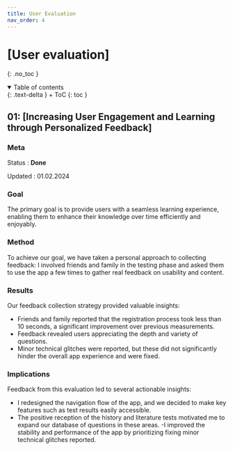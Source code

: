 ```yaml
---
title: User Evaluation
nav_order: 4
---
```


# [User evaluation]
{: .no_toc }

<details open markdown="block">
{: .text-delta }
<summary>Table of contents</summary>
+ ToC
{: toc }
</details>

## 01: [Increasing User Engagement and Learning through Personalized Feedback]

### Meta

Status
: **Done**

Updated
: 01.02.2024

### Goal

The primary goal is to provide users with a seamless learning experience, enabling them to enhance their knowledge over time efficiently and enjoyably. 

### Method
To achieve our goal, we have taken a personal approach to collecting feedback:
I involved friends and family in the testing phase and asked them to use the app a few times to gather real feedback on usability and content.

### Results
Our feedback collection strategy provided valuable insights:

- Friends and family reported that the registration process took less than 10 seconds, a significant improvement over previous measurements.
- Feedback revealed users appreciating the depth and variety of questions.
- Minor technical glitches were reported, but these did not significantly hinder the overall app experience and were fixed.

### Implications
Feedback from this evaluation led to several actionable insights:

- I redesigned the navigation flow of the app, and we decided to make key features such as test results easily accessible.
- The positive reception of the history and literature tests motivated me to expand our database of questions in these areas.
-I improved the stability and performance of the app by prioritizing fixing minor technical glitches reported.




